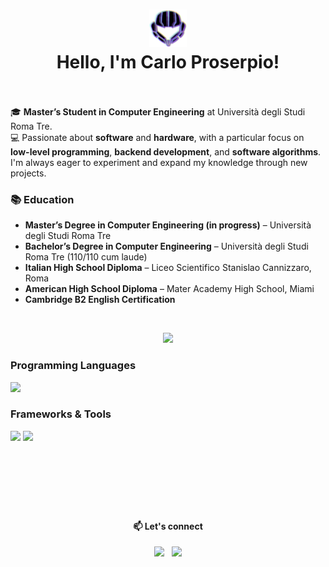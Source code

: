 <h1 align="center"><img src="icon_samus.png" width="60"><br>Hello, I'm Carlo Proserpio!<br><br></h1>

🎓 **Master’s Student in Computer Engineering** at Università degli Studi Roma Tre.  
💻 Passionate about **software** and **hardware**, with a particular focus on **low-level programming**, **backend development**, and **software algorithms**. I'm always eager to experiment and expand my knowledge through new projects.

### 📚 **Education**
- **Master’s Degree in Computer Engineering (in progress)** – Università degli Studi Roma Tre  
- **Bachelor’s Degree in Computer Engineering** – Università degli Studi Roma Tre (110/110 cum laude)  
- **Italian High School Diploma** – Liceo Scientifico Stanislao Cannizzaro, Roma  
- **American High School Diploma** – Mater Academy High School, Miami  
- **Cambridge B2 English Certification**

<br>

<p align=center>
    <img src="https://github-readme-stats.vercel.app/api?include_all_commits=true&theme=synthwave&bg_color=150deg,c9a400,c40849,be00ff&text_color=ffffff&icon_color=ffffff&hide_border=true&hide_rank=true&custom_title=GitHub%20stats&title_color=ffffff&show_icons=true&locale=en&username=Prox747" width="410"/>
</p>

<h3><b>Programming Languages</b></h3>
<img src="https://skillicons.dev/icons?i=c,python,java,html,css,dart,cs,bash,latex" width="410">

<span>
    <h3><b>Frameworks & Tools</b></h3>
    <img src="https://skillicons.dev/icons?i=spring,docker,git,bootstrap,postgres,sklearn,gradle,maven,hibernate" width="410">
    <img src="https://skillicons.dev/icons?i=dotnet,eclipse,fastapi,flutter,idea,notion,vscode,visualstudio,kafka" width="410">
</span>

<br><br>

#

<br>

<h4 align="center">
  📫 Let's connect
</h4>
<p align="center">
    <a href="https://www.linkedin.com/in/carlo-proserpio-8318092b9"><img src="https://img.shields.io/badge/LinkedIn-0077B5?style=for-the-badge&logo=linkedin&logoColor=white" ></a>&nbsp;&nbsp;
    <a href="mailto:carloproserpio1@gmail.com"><img src="https://img.shields.io/badge/Gmail-D14836?style=for-the-badge&logo=gmail&logoColor=white"></a>
</p>

